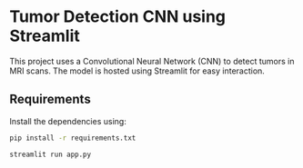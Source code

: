 # Tumor Detection CNN using Streamlit

This project uses a Convolutional Neural Network (CNN) to detect tumors in MRI scans. The model is hosted using Streamlit for easy interaction.

## Requirements

Install the dependencies using:

```bash
pip install -r requirements.txt 
```
```To start the Streamlit app:
streamlit run app.py
